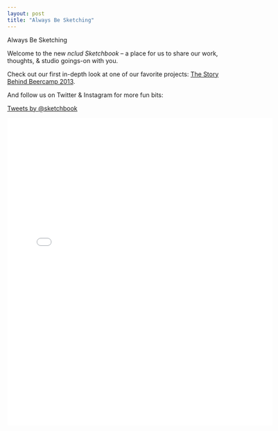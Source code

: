 ```yaml
---
layout: post
title: "Always Be Sketching"
---
```


Always Be Sketching

Welcome to the new *nclud Sketchbook* – a place for us to share our work, thoughts, & studio goings-on with you.

Check out our first in-depth look at one of our favorite projects: <a href='http://sketchbook.nclud.com/beercamp/'>The Story Behind Beercamp 2013</a>.

And follow us on Twitter & Instagram for more fun bits:

<a class="twitter-timeline" data-dnt="true" href="https://twitter.com/sketchbook" data-widget-id="407618485619937281">Tweets by @sketchbook</a>
<script>!function(d,s,id){var js,fjs=d.getElementsByTagName(s)[0],p=/^http:/.test(d.location)?'http':'https';if(!d.getElementById(id)){js=d.createElement(s);js.id=id;js.src=p+"://platform.twitter.com/widgets.js";fjs.parentNode.insertBefore(js,fjs);}}(document,"script","twitter-wjs");</script>


<iframe src="//instagram.com/p/hbbEGxwyo2/embed/" width="612" height="710" frameborder="0" scrolling="no" allowtransparency="true"></iframe>
